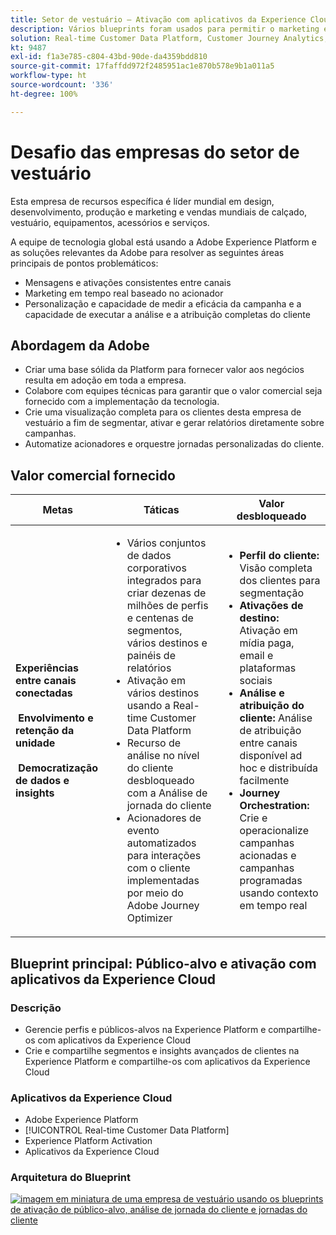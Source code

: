 ```yaml
---
title: Setor de vestuário – Ativação com aplicativos da Experience Cloud
description: Vários blueprints foram usados para permitir o marketing em tempo real, a ativação entre canais e a análise entre canais.
solution: Real-time Customer Data Platform, Customer Journey Analytics, Journey Orchestration
kt: 9487
exl-id: f1a3e785-c804-43bd-90de-da4359bdd810
source-git-commit: 17faffdd972f2485951ac1e870b578e9b1a011a5
workflow-type: ht
source-wordcount: '336'
ht-degree: 100%

---
```


# Desafio das empresas do setor de vestuário

Esta empresa de recursos específica é líder mundial em design, desenvolvimento, produção e marketing e vendas mundiais de calçado, vestuário, equipamentos, acessórios e serviços.

A equipe de tecnologia global está usando a Adobe Experience Platform e as soluções relevantes da Adobe para resolver as seguintes áreas principais de pontos problemáticos:

* Mensagens e ativações consistentes entre canais
* Marketing em tempo real baseado no acionador
* Personalização e capacidade de medir a eficácia da campanha e a capacidade de executar a análise e a atribuição completas do cliente

## Abordagem da Adobe

* Criar uma base sólida da Platform para fornecer valor aos negócios resulta em adoção em toda a empresa.
* Colabore com equipes técnicas para garantir que o valor comercial seja fornecido com a implementação da tecnologia.
* Crie uma visualização completa para os clientes desta empresa de vestuário a fim de segmentar, ativar e gerar relatórios diretamente sobre campanhas.
* Automatize acionadores e orquestre jornadas personalizadas do cliente.

## Valor comercial fornecido

| Metas | Táticas | Valor desbloqueado |
|---|---|---|
| **Experiências entre canais conectadas **<br></br>** Envolvimento e retenção da unidade **<br></br>** Democratização de dados e insights**</ul> | <ul><li>Vários conjuntos de dados corporativos integrados para criar dezenas de milhões de perfis e centenas de segmentos, vários destinos e painéis de relatórios</li><li>Ativação em vários destinos usando a Real-time Customer Data Platform</li><li>Recurso de análise no nível do cliente desbloqueado com a Análise de jornada do cliente</li><li>Acionadores de evento automatizados para interações com o cliente implementadas por meio do Adobe Journey Optimizer</li></ul> | <ul><li><strong> Perfil do cliente: </strong>Visão completa dos clientes para segmentação</li><li><strong>Ativações de destino: </strong>Ativação em mídia paga, email e plataformas sociais</li><li><strong>Análise e atribuição do cliente: </strong>Análise de atribuição entre canais disponível ad hoc e distribuída facilmente<li><strong>Journey Orchestration: </strong> Crie e operacionalize campanhas acionadas e campanhas programadas usando contexto em tempo real</li></ul> |

## Blueprint principal: Público-alvo e ativação com aplicativos da Experience Cloud

### Descrição

<ul><li>Gerencie perfis e públicos-alvos na Experience Platform e compartilhe-os com aplicativos da Experience Cloud</li><li>Crie e compartilhe segmentos e insights avançados de clientes na Experience Platform e compartilhe-os com aplicativos da Experience Cloud</li></ul>

### Aplicativos da Experience Cloud

<ul><li>Adobe Experience Platform</li><li>[!UICONTROL Real-time Customer Data Platform]</li><li>Experience Platform Activation</li><li>Aplicativos da Experience Cloud</li></ul>

### Arquitetura do Blueprint

<a href="https://experienceleague.adobe.com/docs/blueprints-learn/architecture/audience-activation/platform-and-applications.html?lang=pt-BR"><img alt="imagem em miniatura de uma empresa de vestuário usando os blueprints de ativação de público-alvo, análise de jornada do cliente e jornadas do cliente" src="https://experienceleague.adobe.com/docs/blueprints-learn/assets/aep+apps_vertical.svg?lang=en"/></a>
